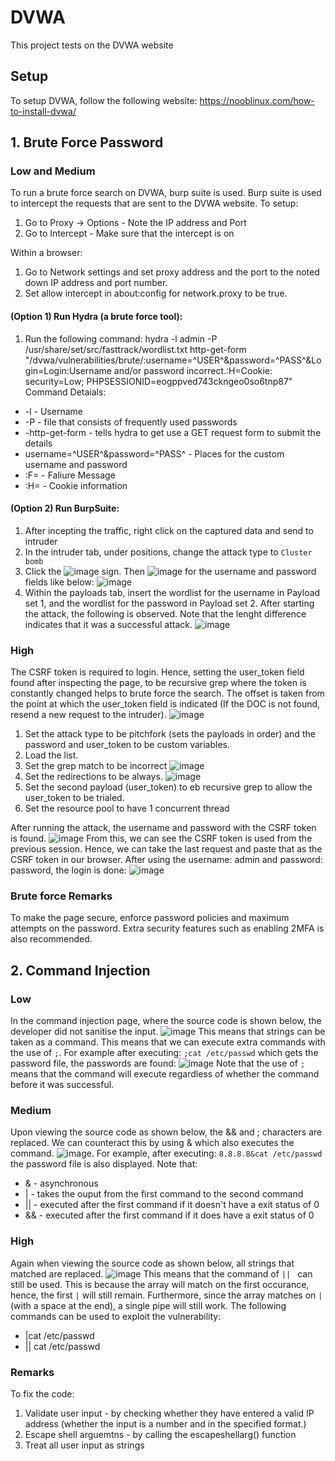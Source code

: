 # DVWA
This project tests on the DVWA website 

## Setup
To setup DVWA, follow the following website:
https://nooblinux.com/how-to-install-dvwa/

## 1. Brute Force Password
### Low and Medium
To run a brute force search on DVWA, burp suite is used. Burp suite is used to intercept the requests that are sent to the DVWA website. 
To setup:
1. Go to Proxy -> Options - Note the IP address and Port
2. Go to Intercept - Make sure that the intercept is on

Within a browser: 
1. Go to Network settings and set proxy address and the port to the noted down IP address and port number.
2. Set allow intercept in about:config for network.proxy to be true.


#### (Option 1) Run Hydra (a brute force tool):
1. Run the following command: hydra <DVWA Ip address> -l admin -P /usr/share/set/src/fasttrack/wordlist.txt http-get-form "/dvwa/vulnerabilities/brute/:username=^USER^&password=^PASS^&Login=Login:Username and/or password incorrect.:H=Cookie: security=Low; PHPSESSIONID=eogppved743ckngeo0so6tnp87"
 Command Detaials:
 * -l - Username
 * -P - file that consists of frequently used passwords 
 * -http-get-form - tells hydra to get use a GET request form to submit the details
 * username=^USER^&password=^PASS^ - Places for the custom username and password
 * :F= - Faliure Message
 * :H= - Cookie information

 #### (Option 2) Run BurpSuite:
 1. After incepting the traffic, right click on the captured data and send to intruder
 2. In the intruder tab, under positions, change the attack type to ```Cluster bomb```
 3. Click the ![image](https://user-images.githubusercontent.com/39514108/145332448-36683182-a233-4ef9-8259-817eccc8e886.png) sign. Then ![image](https://user-images.githubusercontent.com/39514108/145332475-ff1a7c9a-006d-42e6-b12e-3fc8fff25015.png) for the username and password fields like below:
 ![image](https://user-images.githubusercontent.com/39514108/145332493-f3066fb7-64ea-4b59-ad9b-6517067aab38.png)
4. Within the payloads tab, insert the wordlist for the username in Payload set 1, and the wordlist for the password in Payload set 2. After starting the attack, the following is observed. Note that the lenght difference indicates that it was a successful attack. 
 ![image](https://user-images.githubusercontent.com/39514108/145332329-9ce1c01a-833d-426a-a5bb-de345bc01050.png)
 
 ### High
 
 The CSRF token is required to login. Hence, setting the user_token field found after inspecting the page, to be recursive grep where the token is constantly changed helps to brute force the search. The offset is taken from the point at which the user_token field is indicated (If the DOC is not found, resend a new request to the intruder).
![image](https://user-images.githubusercontent.com/39514108/145777006-d7a501ad-be0b-4df7-9f77-3e8a53da1151.png)
 1. Set the attack type to be pitchfork (sets the payloads in order) and the password and user_token to be custom variables.
 2. Load the list.
 3. Set the grep match to be incorrect ![image](https://user-images.githubusercontent.com/39514108/145777551-b2c72985-24a0-4551-ab1c-ed8f75e88067.png)
 4. Set the redirections to be always. ![image](https://user-images.githubusercontent.com/39514108/145777626-39f44f9c-23b5-43de-98a1-1fac22bff62c.png)
 5. Set the second payload (user_token) to eb recursive grep to allow the user_token to be trialed.
 6. Set the resource pool to have 1 concurrent thread
 
 After running the attack, the username and password with the CSRF token is found. 
 ![image](https://user-images.githubusercontent.com/39514108/145777913-2cd3c865-e74f-48b0-b08b-a675e03b0231.png)
 From this, we can see the CSRF token is used from the previous session. Hence, we can take the last request and paste that as the CSRF token in our browser. After using the username: admin and password: password, the login is done:
 ![image](https://user-images.githubusercontent.com/39514108/145778633-52922bd6-f8ee-4e7b-bdaa-041da66ab331.png)
 
 ### Brute force Remarks
 
 To make the page secure, enforce password policies and maximum attempts on the password. Extra security features such as enabling 2MFA is also recommended.

## 2. Command Injection
### Low
 In the command injection page, where the source code is shown below, the developer did not sanitise the input. 
![image](https://user-images.githubusercontent.com/39514108/145917705-140a128a-10da-4c18-b483-dfd2a56a1376.png)
This means that strings can be taken as a command. This means that we can execute extra commands with the use of ```;```. For example after executing: ```;cat /etc/passwd``` which gets the password file, the passwords are found:
 ![image](https://user-images.githubusercontent.com/39514108/145918303-eac42787-9451-416f-a1e4-4b8a1764a576.png)
Note that the use of ```;``` means that the command will execute regardless of whether the command before it was successful.
 
 ### Medium
 Upon viewing the source code as shown below, the && and ; characters are replaced. We can counteract this by using & which also executes the command.
 ![image](https://user-images.githubusercontent.com/39514108/145918619-c2c76272-1d9b-4ea0-b17a-f807c9734a4e.png). For example, after executing: ```8.8.8.8&cat /etc/passwd``` the password file is also displayed. Note that:
 * & - asynchronous 
 * | - takes the ouput from the first command to the second command
 * || - executed after the first command if it doesn't have a exit status of 0
 * && - executed after the first command if it does have a exit status of 0

### High
 Again when viewing the source code as shown below, all strings that matched are replaced. 
 ![image](https://user-images.githubusercontent.com/39514108/145919178-edd5a0df-67fc-4640-89c2-695f7be2979e.png)
This means that the command of ```|| ``` can still be used. This is because the array will match on the first occurance, hence, the first ```|``` will still remain. Furthermore, since the array matches on ```| ``` (with a space at the end), a single pipe will still work. The following commands can be used to exploit the vulnerability:
 * |cat /etc/passwd
 * || cat /etc/passwd
 
 ### Remarks
 To fix the code:
 1. Validate user input - by checking whether they have entered a valid IP address (whether the input is a number and in the specified format.)
 2. Escape shell arguemtns - by calling the escapeshellarg() function
 3. Treat all user input as strings 
